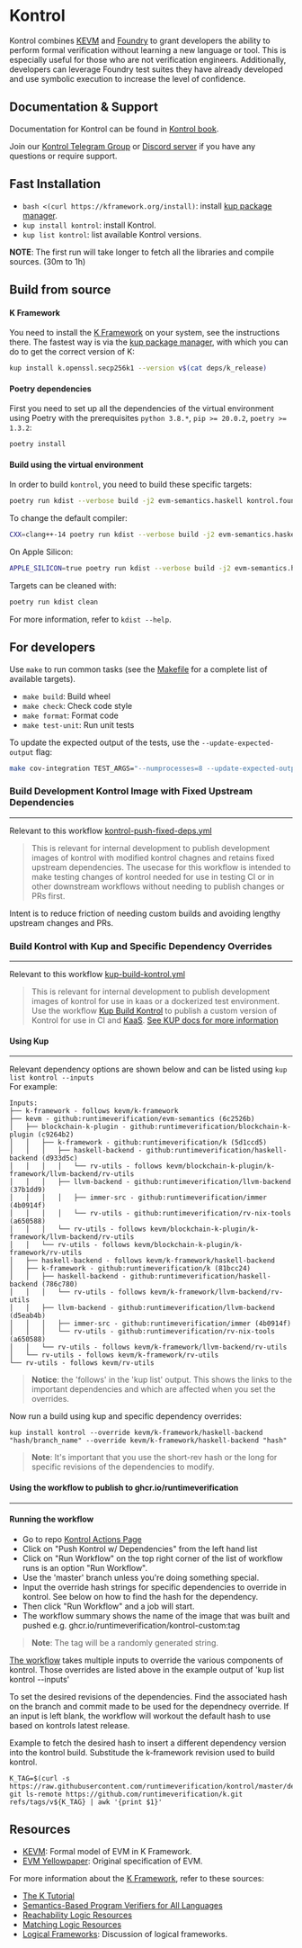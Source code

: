 # Kontrol
Kontrol combines [KEVM](https://github.com/runtimeverification/evm-semantics) and [Foundry](https://book.getfoundry.sh/) to grant developers the ability to perform formal verification without learning a new language or tool. This is especially useful for those who are not verification engineers. Additionally, developers can leverage Foundry test suites they have already developed and use symbolic execution to increase the level of confidence.

## Documentation & Support
Documentation for Kontrol can be found in [Kontrol book](https://docs.runtimeverification.com/kontrol).

Join our [Kontrol Telegram Group](https://t.me/rv_kontrol) or [Discord server](https://discord.com/invite/CurfmXNtbN) if you have any questions or require support.

## Fast Installation

-   `bash <(curl https://kframework.org/install)`: install [kup package manager].
-   `kup install kontrol`: install Kontrol.
-   `kup list kontrol`: list available Kontrol versions.

**NOTE**: The first run will take longer to fetch all the libraries and compile sources. (30m to 1h)

## Build from source

#### K Framework

You need to install the [K Framework] on your system, see the instructions there.
The fastest way is via the [kup package manager], with which you can do to get the correct version of K:

```sh
kup install k.openssl.secp256k1 --version v$(cat deps/k_release)
```

#### Poetry dependencies

First you need to set up all the dependencies of the virtual environment using Poetry with the prerequisites `python 3.8.*`, `pip >= 20.0.2`, `poetry >= 1.3.2`:
```sh
poetry install
```

#### Build using the virtual environment

In order to build `kontrol`, you need to build these specific targets:
```sh
poetry run kdist --verbose build -j2 evm-semantics.haskell kontrol.foundry
```

To change the default compiler:
```sh
CXX=clang++-14 poetry run kdist --verbose build -j2 evm-semantics.haskell kontrol.foundry
```

On Apple Silicon:
```sh
APPLE_SILICON=true poetry run kdist --verbose build -j2 evm-semantics.haskell kontrol.foundry
```

Targets can be cleaned with:
```sh
poetry run kdist clean
```

For more information, refer to `kdist --help`.


## For developers

Use `make` to run common tasks (see the [Makefile](Makefile) for a complete list of available targets).

* `make build`: Build wheel
* `make check`: Check code style
* `make format`: Format code
* `make test-unit`: Run unit tests

To update the expected output of the tests, use the `--update-expected-output` flag:
```sh
make cov-integration TEST_ARGS="--numprocesses=8 --update-expected-output"
```

### Build Development Kontrol Image with Fixed Upstream Dependencies
--------------------------------
Relevant to this workflow [kontrol-push-fixed-deps.yml](.github/workflows/kontrol-push-fixed-deps.yml)
>This is relevant for internal development to publish development images of kontrol with modified kontrol chagnes and retains fixed upstream dependencies.
The usecase for this workflow is intended to make testing changes of kontrol needed for use in testing CI or in other downstream workflows without needing to publish changes or PRs first. 

Intent is to reduce friction of needing custom builds and avoiding lengthy upstream changes and PRs.



### Build Kontrol with Kup and Specific Dependency Overrides
--------------------------------
Relevant to this workflow [kup-build-kontrol.yml](.github/workflows/kontrol-push-unfixed-deps.yml)
> This is relevant for internal development to publish development images of kontrol for use in kaas or a dockerized test environment.
Use the workflow [Kup Build Kontrol](.github/workflows/kup-build-kontrol.yml) to publish a custom version of Kontrol for use in CI and [KaaS](https://kaas.runtimeverification.com/).
[See KUP docs for more information](https://github.com/runtimeverification/kup/blob/master/src/kup/install-help.md#kup-install----override) 

#### Using Kup 
-------------
Relevant dependency options are shown below and can be listed using `kup list kontrol --inputs`  
For example: 
```
Inputs:
├── k-framework - follows kevm/k-framework
├── kevm - github:runtimeverification/evm-semantics (6c2526b)
│   ├── blockchain-k-plugin - github:runtimeverification/blockchain-k-plugin (c9264b2)
│   │   ├── k-framework - github:runtimeverification/k (5d1ccd5)
│   │   │   ├── haskell-backend - github:runtimeverification/haskell-backend (d933d5c)
│   │   │   │   └── rv-utils - follows kevm/blockchain-k-plugin/k-framework/llvm-backend/rv-utils
│   │   │   ├── llvm-backend - github:runtimeverification/llvm-backend (37b1dd9)
│   │   │   │   ├── immer-src - github:runtimeverification/immer (4b0914f)
│   │   │   │   └── rv-utils - github:runtimeverification/rv-nix-tools (a650588)
│   │   │   └── rv-utils - follows kevm/blockchain-k-plugin/k-framework/llvm-backend/rv-utils
│   │   └── rv-utils - follows kevm/blockchain-k-plugin/k-framework/rv-utils
│   ├── haskell-backend - follows kevm/k-framework/haskell-backend
│   ├── k-framework - github:runtimeverification/k (81bcc24)
│   │   ├── haskell-backend - github:runtimeverification/haskell-backend (786c780)
│   │   │   └── rv-utils - follows kevm/k-framework/llvm-backend/rv-utils
│   │   ├── llvm-backend - github:runtimeverification/llvm-backend (d5eab4b)
│   │   │   ├── immer-src - github:runtimeverification/immer (4b0914f)
│   │   │   └── rv-utils - github:runtimeverification/rv-nix-tools (a650588)
│   │   └── rv-utils - follows kevm/k-framework/llvm-backend/rv-utils
│   └── rv-utils - follows kevm/k-framework/rv-utils
└── rv-utils - follows kevm/rv-utils
```
> **Notice**: the 'follows' in the 'kup list' output. This shows the links to the important dependencies and which are affected when you set the overrides. 

Now run a build using kup and specific dependency overrides:    

`kup install kontrol --override kevm/k-framework/haskell-backend "hash/branch_name" --override kevm/k-framework/haskell-backend "hash"`  

> **Note**: It's important that you use the short-rev hash or the long for specific revisions of the dependencies to modify. 

#### Using the workflow to publish to ghcr.io/runtimeverification
--------------------------------

#### Running the workflow
- Go to repo [Kontrol Actions Page](https://github.com/runtimeverification/kontrol/actions) 
- Click on "Push Kontrol w/ Dependencies" from the left hand list 
- Click on "Run Workflow" on the top right corner of the list of workflow runs is an option "Run Workflow".
- Use the 'master' branch unless you're doing something special.
- Input the override hash strings for specific dependencies to override in kontrol. See below on how to find the hash for the dependency.
- Then click "Run Workflow" and a job will start.
- The workflow summary shows the name of the image that was built and pushed e.g. ghcr.io/runtimeverification/kontrol-custom:tag 

> **Note**: The tag will be a randomly generated string.

[The workflow](.github/workflows/kontrol-push-unfixed-deps.yml) takes multiple inputs to override the various components of kontrol. Those overrides are listed above in the example output of 'kup list kontrol --inputs' 

To set the desired revisions of the dependencies. Find the associated hash on the branch and commit made to be used for the dependnecy override. 
If an input is left blank, the workflow will workout the default hash to use based on kontrols latest release. 

Example to fetch the desired hash to insert a different dependency version into the kontrol build.
Substitude the k-framework revision used to build kontrol.
```
K_TAG=$(curl -s https://raw.githubusercontent.com/runtimeverification/kontrol/master/deps/k_release)
git ls-remote https://github.com/runtimeverification/k.git refs/tags/v${K_TAG} | awk '{print $1}'
```

## Resources

-   [KEVM](https://github.com/runtimeverification/evm-semantics): Formal model of EVM in K Framework.
-   [EVM Yellowpaper](https://github.com/ethereum/yellowpaper): Original specification of EVM.

For more information about the [K Framework], refer to these sources:

-   [The K Tutorial](https://github.com/runtimeverification/k/tree/master/k-distribution/k-tutorial)
-   [Semantics-Based Program Verifiers for All Languages](https://fsl.cs.illinois.edu/publications/stefanescu-park-yuwen-li-rosu-2016-oopsla)
-   [Reachability Logic Resources](http://fsl.cs.illinois.edu/index.php/Reachability_Logic_in_K)
-   [Matching Logic Resources](http://www.matching-logic.org/)
-   [Logical Frameworks](https://dl.acm.org/doi/10.5555/208683.208700): Discussion of logical frameworks.

[K Framework]: <https://kframework.org>
[kup package manager]: <https://github.com/runtimeverification/kup>
